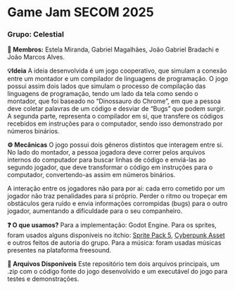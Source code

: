 # Game Jam SECOM 2025
### Grupo: Celestial
**👥 Membros:** Estela Miranda, Gabriel Magalhães, João Gabriel Bradachi e João Marcos Alves.

**💡Ideia**
A ideia desenvolvida é um jogo cooperativo, que simulam a conexão entre um montador e um compilador de linguagens de programação. O jogo possui assim dois lados que simulam o processo de compilação das linguagens de programação, tendo um lado da tela como sendo o montador, que foi baseado no “Dinossauro do Chrome”, em que a pessoa deve coletar palavras de um código e desviar de “Bugs” que podem surgir. A segunda parte, representa o compilador em si, que transfere os códigos recebidos em instruções para o computador, sendo isso demonstrado por números binários.

**⚙️ Mecânicas**
O jogo possui dois gêneros distintos que interagem entre si. No lado do montador, a pessoa jogadora deve correr pelos arquivos internos do computador para buscar linhas de código e enviá-las ao segundo jogador, que deve transformar o código em instruções para o computador, convertendo-as assim em números binários.

A interação entre os jogadores não para por aí: cada erro cometido por um jogador não traz penalidades para si próprio. Perder o ritmo ou tropeçar em obstáculos gera ruído e envia informações corrompidas (bugs) para o outro jogador, aumentando a dificuldade para o seu companheiro.

**❓ O que usamos?**
Para a implementação: Godot Engine.
Para os sprites, foram usados alguns disponíveis no itchio: [Sprite Pack 5](https://grafxkid.itch.io/sprite-pack-5), [Cyberpunk Asset](https://craftpix.net/sets/cyberpunk-platformer-asset-pixel-art/?utm_campaign=Website&utm_source=itch.io&utm_medium=cyberpunk-platformer-asset-pixel-art) e outros feitos de autoria do grupo.
Para a música: foram usadas músicas presentes na plataforma freesound.

**📁 Arquivos Disponíveis**
Este repositório tem dois arquivos principais, um .zip com o código fonte do jogo desenvolvido e um executável do jogo para testes e demonstrações.
